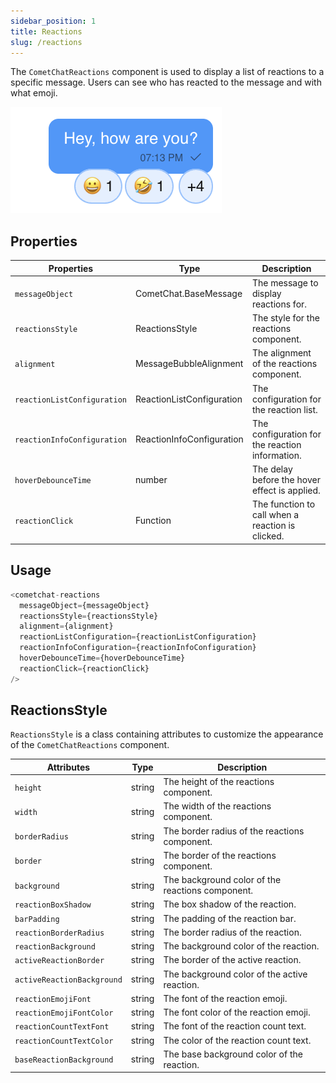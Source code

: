 ```yaml
---
sidebar_position: 1
title: Reactions
slug: /reactions
---
```


The `CometChatReactions` component is used to display a list of reactions to a specific message. Users can see who has reacted to the message and with what emoji.

![Alt text](../assets/reactions-web.png)

## Properties

| Properties | Type | Description |
| ---- | ---- | ---- |
| `messageObject` | CometChat.BaseMessage | The message to display reactions for. |
| `reactionsStyle` | ReactionsStyle | The style for the reactions component. |
| `alignment` | MessageBubbleAlignment | The alignment of the reactions component. |
| `reactionListConfiguration` | ReactionListConfiguration | The configuration for the reaction list. |
| `reactionInfoConfiguration` | ReactionInfoConfiguration | The configuration for the reaction information. |
| `hoverDebounceTime` | number | The delay before the hover effect is applied. |
| `reactionClick` | Function | The function to call when a reaction is clicked. |

## Usage

```javascript
<cometchat-reactions
  messageObject={messageObject}
  reactionsStyle={reactionsStyle}
  alignment={alignment}
  reactionListConfiguration={reactionListConfiguration}
  reactionInfoConfiguration={reactionInfoConfiguration}
  hoverDebounceTime={hoverDebounceTime}
  reactionClick={reactionClick}
/>
```

## ReactionsStyle

`ReactionsStyle` is a class containing attributes to customize the appearance of the `CometChatReactions` component.

| Attributes | Type | Description |
| ---- | ---- | ---- |
| `height` | string | The height of the reactions component. |
| `width` | string | The width of the reactions component. |
| `borderRadius` | string | The border radius of the reactions component. |
| `border` | string | The border of the reactions component. |
| `background` | string | The background color of the reactions component. |
| `reactionBoxShadow` | string | The box shadow of the reaction. |
| `barPadding` | string | The padding of the reaction bar. |
| `reactionBorderRadius` | string | The border radius of the reaction. |
| `reactionBackground` | string | The background color of the reaction. |
| `activeReactionBorder` | string | The border of the active reaction. |
| `activeReactionBackground` | string | The background color of the active reaction. |
| `reactionEmojiFont` | string | The font of the reaction emoji. |
| `reactionEmojiFontColor` | string | The font color of the reaction emoji. |
| `reactionCountTextFont` | string | The font of the reaction count text. |
| `reactionCountTextColor` | string | The color of the reaction count text. |
| `baseReactionBackground` | string | The base background color of the reaction. |
